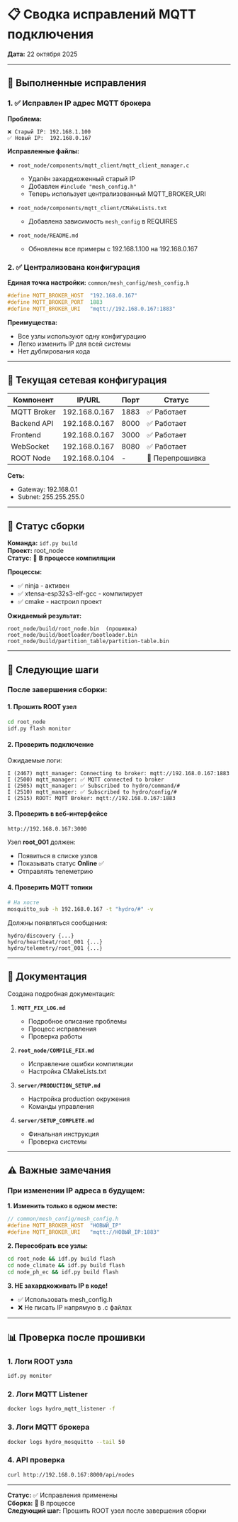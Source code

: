 # 📋 Сводка исправлений MQTT подключения

**Дата:** 22 октября 2025

---

## 🎯 Выполненные исправления

### 1. ✅ Исправлен IP адрес MQTT брокера

**Проблема:**
```
❌ Старый IP: 192.168.1.100
✅ Новый IP:  192.168.0.167
```

**Исправленные файлы:**
- `root_node/components/mqtt_client/mqtt_client_manager.c`
  - Удалён захардкоженный старый IP
  - Добавлен `#include "mesh_config.h"`
  - Теперь использует централизованный MQTT_BROKER_URI

- `root_node/components/mqtt_client/CMakeLists.txt`
  - Добавлена зависимость `mesh_config` в REQUIRES

- `root_node/README.md`
  - Обновлены все примеры с 192.168.1.100 на 192.168.0.167

### 2. ✅ Централизована конфигурация

**Единая точка настройки:** `common/mesh_config/mesh_config.h`
```c
#define MQTT_BROKER_HOST  "192.168.0.167"
#define MQTT_BROKER_PORT  1883
#define MQTT_BROKER_URI   "mqtt://192.168.0.167:1883"
```

**Преимущества:**
- Все узлы используют одну конфигурацию
- Легко изменить IP для всей системы
- Нет дублирования кода

---

## 📡 Текущая сетевая конфигурация

| Компонент | IP/URL | Порт | Статус |
|-----------|--------|------|--------|
| MQTT Broker | 192.168.0.167 | 1883 | ✅ Работает |
| Backend API | 192.168.0.167 | 8000 | ✅ Работает |
| Frontend | 192.168.0.167 | 3000 | ✅ Работает |
| WebSocket | 192.168.0.167 | 8080 | ✅ Работает |
| ROOT Node | 192.168.0.104 | - | 🔄 Перепрошивка |

**Сеть:**
- Gateway: 192.168.0.1
- Subnet: 255.255.255.0

---

## 🔄 Статус сборки

**Команда:** `idf.py build`  
**Проект:** root_node  
**Статус:** 🔄 **В процессе компиляции**

**Процессы:**
- ✅ ninja - активен
- ✅ xtensa-esp32s3-elf-gcc - компилирует
- ✅ cmake - настроил проект

**Ожидаемый результат:**
```
root_node/build/root_node.bin  (прошивка)
root_node/build/bootloader/bootloader.bin
root_node/build/partition_table/partition-table.bin
```

---

## 🚀 Следующие шаги

### После завершения сборки:

#### 1. Прошить ROOT узел
```bash
cd root_node
idf.py flash monitor
```

#### 2. Проверить подключение
Ожидаемые логи:
```
I (2467) mqtt_manager: Connecting to broker: mqtt://192.168.0.167:1883
I (2500) mqtt_manager: ✅ MQTT connected to broker
I (2505) mqtt_manager: ✅ Subscribed to hydro/command/#
I (2510) mqtt_manager: ✅ Subscribed to hydro/config/#
I (2515) ROOT: MQTT Broker: mqtt://192.168.0.167:1883
```

#### 3. Проверить в веб-интерфейсе
```
http://192.168.0.167:3000
```

Узел **root_001** должен:
- Появиться в списке узлов
- Показывать статус **Online** ✅
- Отправлять телеметрию

#### 4. Проверить MQTT топики
```bash
# На хосте
mosquitto_sub -h 192.168.0.167 -t "hydro/#" -v
```

Должны появляться сообщения:
```
hydro/discovery {...}
hydro/heartbeat/root_001 {...}
hydro/telemetry/root_001 {...}
```

---

## 📝 Документация

Создана подробная документация:

1. **`MQTT_FIX_LOG.md`**
   - Подробное описание проблемы
   - Процесс исправления
   - Проверка работы

2. **`root_node/COMPILE_FIX.md`**
   - Исправление ошибки компиляции
   - Настройка CMakeLists.txt

3. **`server/PRODUCTION_SETUP.md`**
   - Настройка production окружения
   - Команды управления

4. **`server/SETUP_COMPLETE.md`**
   - Финальная инструкция
   - Проверка системы

---

## ⚠️ Важные замечания

### При изменении IP адреса в будущем:

**1. Изменить только в одном месте:**
```c
// common/mesh_config/mesh_config.h
#define MQTT_BROKER_HOST  "НОВЫЙ_IP"
#define MQTT_BROKER_URI   "mqtt://НОВЫЙ_IP:1883"
```

**2. Пересобрать все узлы:**
```bash
cd root_node && idf.py build flash
cd node_climate && idf.py build flash
cd node_ph_ec && idf.py build flash
```

**3. НЕ захардкоживать IP в коде!**
- ✅ Использовать mesh_config.h
- ❌ Не писать IP напрямую в .c файлах

---

## 📊 Проверка после прошивки

### 1. Логи ROOT узла
```bash
idf.py monitor
```

### 2. Логи MQTT Listener
```bash
docker logs hydro_mqtt_listener -f
```

### 3. Логи MQTT брокера
```bash
docker logs hydro_mosquitto --tail 50
```

### 4. API проверка
```bash
curl http://192.168.0.167:8000/api/nodes
```

---

**Статус:** ✅ Исправления применены  
**Сборка:** 🔄 В процессе  
**Следующий шаг:** Прошить ROOT узел после завершения сборки

